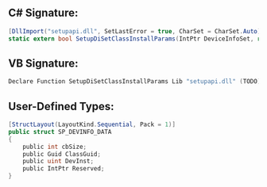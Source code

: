 
## C# Signature:
```cs
[DllImport("setupapi.dll", SetLastError = true, CharSet = CharSet.Auto)]
static extern bool SetupDiSetClassInstallParams(IntPtr DeviceInfoSet, ref SP_DEVINFO_DATA DeviceInfoData, IntPtr ClassInstallParams, int ClassInstallParamsSize);
```

## VB Signature:
```cs
Declare Function SetupDiSetClassInstallParams Lib "setupapi.dll" (TODO) As TODO
```

## User-Defined Types:
```cs
[StructLayout(LayoutKind.Sequential, Pack = 1)]
public struct SP_DEVINFO_DATA
{
    public int cbSize;
    public Guid ClassGuid;
    public uint DevInst;
    public IntPtr Reserved;
}
```
